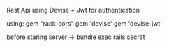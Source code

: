 Rest Api using Devise + Jwt for authentication

using:
  gem "rack-cors"
  gem 'devise'
  gem 'devise-jwt'
  
before staring server -> bundle exec rails secret  

